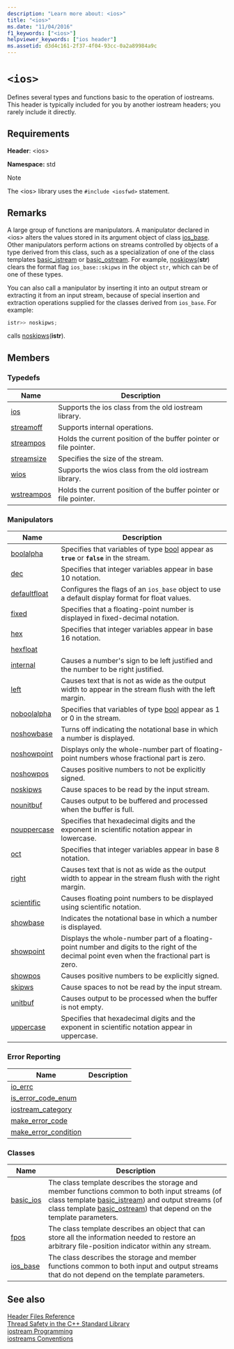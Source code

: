 ```yaml
---
description: "Learn more about: <ios>"
title: "<ios>"
ms.date: "11/04/2016"
f1_keywords: ["<ios>"]
helpviewer_keywords: ["ios header"]
ms.assetid: d3d4c161-2f37-4f04-93cc-0a2a89984a9c
---
```

# `<ios>`

Defines several types and functions basic to the operation of iostreams. This header is typically included for you by another iostream headers; you rarely include it directly.

## Requirements

**Header**: \<ios>

**Namespace:** std

> [!NOTE]
> The \<ios> library uses the `#include <iosfwd>` statement.

## Remarks

A large group of functions are manipulators. A manipulator declared in \<ios> alters the values stored in its argument object of class [ios_base](../standard-library/ios-base-class.md). Other manipulators perform actions on streams controlled by objects of a type derived from this class, such as a specialization of one of the class templates [basic_istream](../standard-library/basic-istream-class.md) or [basic_ostream](../standard-library/basic-ostream-class.md). For example, [noskipws](../standard-library/ios-functions.md#noskipws)(**str**) clears the format flag `ios_base::skipws` in the object `str`, which can be of one of these types.

You can also call a manipulator by inserting it into an output stream or extracting it from an input stream, because of special insertion and extraction operations supplied for the classes derived from `ios_base`. For example:

```cpp
istr>> noskipws;
```

calls [noskipws](../standard-library/ios-functions.md#noskipws)(**istr**).

## Members

### Typedefs

|Name|Description|
|-|-|
|[ios](../standard-library/ios-typedefs.md#ios)|Supports the ios class from the old iostream library.|
|[streamoff](../standard-library/ios-typedefs.md#streamoff)|Supports internal operations.|
|[streampos](../standard-library/ios-typedefs.md#streampos)|Holds the current position of the buffer pointer or file pointer.|
|[streamsize](../standard-library/ios-typedefs.md#streamsize)|Specifies the size of the stream.|
|[wios](../standard-library/ios-typedefs.md#wios)|Supports the wios class from the old iostream library.|
|[wstreampos](../standard-library/ios-typedefs.md#wstreampos)|Holds the current position of the buffer pointer or file pointer.|

### Manipulators

|Name|Description|
|-|-|
|[boolalpha](../standard-library/ios-functions.md#boolalpha)|Specifies that variables of type [bool](../cpp/bool-cpp.md) appear as **`true`** or **`false`** in the stream.|
|[dec](../standard-library/ios-functions.md#dec)|Specifies that integer variables appear in base 10 notation.|
|[defaultfloat](../standard-library/ios-functions.md#ios_defaultfloat)|Configures the flags of an `ios_base` object to use a default display format for float values.|
|[fixed](../standard-library/ios-functions.md#fixed)|Specifies that a floating-point number is displayed in fixed-decimal notation.|
|[hex](../standard-library/ios-functions.md#hex)|Specifies that integer variables appear in base 16 notation.|
|[hexfloat](../standard-library/ios-functions.md#hexfloat)|
|[internal](../standard-library/ios-functions.md#internal)|Causes a number's sign to be left justified and the number to be right justified.|
|[left](../standard-library/ios-functions.md#left)|Causes text that is not as wide as the output width to appear in the stream flush with the left margin.|
|[noboolalpha](../standard-library/ios-functions.md#noboolalpha)|Specifies that variables of type [bool](../cpp/bool-cpp.md) appear as 1 or 0 in the stream.|
|[noshowbase](../standard-library/ios-functions.md#noshowbase)|Turns off indicating the notational base in which a number is displayed.|
|[noshowpoint](../standard-library/ios-functions.md#noshowpoint)|Displays only the whole-number part of floating-point numbers whose fractional part is zero.|
|[noshowpos](../standard-library/ios-functions.md#noshowpos)|Causes positive numbers to not be explicitly signed.|
|[noskipws](../standard-library/ios-functions.md#noskipws)|Cause spaces to be read by the input stream.|
|[nounitbuf](../standard-library/ios-functions.md#nounitbuf)|Causes output to be buffered and processed when the buffer is full.|
|[nouppercase](../standard-library/ios-functions.md#nouppercase)|Specifies that hexadecimal digits and the exponent in scientific notation appear in lowercase.|
|[oct](../standard-library/ios-functions.md#oct)|Specifies that integer variables appear in base 8 notation.|
|[right](../standard-library/ios-functions.md#right)|Causes text that is not as wide as the output width to appear in the stream flush with the right margin.|
|[scientific](../standard-library/ios-functions.md#scientific)|Causes floating point numbers to be displayed using scientific notation.|
|[showbase](../standard-library/ios-functions.md#showbase)|Indicates the notational base in which a number is displayed.|
|[showpoint](../standard-library/ios-functions.md#showpoint)|Displays the whole-number part of a floating-point number and digits to the right of the decimal point even when the fractional part is zero.|
|[showpos](../standard-library/ios-functions.md#showpos)|Causes positive numbers to be explicitly signed.|
|[skipws](../standard-library/ios-functions.md#skipws)|Cause spaces to not be read by the input stream.|
|[unitbuf](../standard-library/ios-functions.md#unitbuf)|Causes output to be processed when the buffer is not empty.|
|[uppercase](../standard-library/ios-functions.md#uppercase)|Specifies that hexadecimal digits and the exponent in scientific notation appear in uppercase.|

### Error Reporting

|Name|Description|
|-|-|
|[io_errc](../standard-library/ios-functions.md#io_errc)||
|[is_error_code_enum](../standard-library/ios-functions.md#is_error_code_enum)||
|[iostream_category](../standard-library/ios-functions.md#iostream_category)||
|[make_error_code](../standard-library/ios-functions.md#make_error_code)||
|[make_error_condition](../standard-library/ios-functions.md#make_error_condition)||

### Classes

|Name|Description|
|-|-|
|[basic_ios](../standard-library/basic-ios-class.md)|The class template describes the storage and member functions common to both input streams (of class template [basic_istream](../standard-library/basic-istream-class.md)) and output streams (of class template [basic_ostream](../standard-library/basic-ostream-class.md)) that depend on the template parameters.|
|[fpos](../standard-library/fpos-class.md)|The class template describes an object that can store all the information needed to restore an arbitrary file-position indicator within any stream.|
|[ios_base](../standard-library/ios-base-class.md)|The class describes the storage and member functions common to both input and output streams that do not depend on the template parameters.|

## See also

[Header Files Reference](../standard-library/cpp-standard-library-header-files.md)\
[Thread Safety in the C++ Standard Library](../standard-library/thread-safety-in-the-cpp-standard-library.md)\
[iostream Programming](../standard-library/iostream-programming.md)\
[iostreams Conventions](../standard-library/iostreams-conventions.md)

